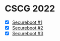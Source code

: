 # CSCG 2022

- [x] [Secureboot #1](secureboot/README.md#flag-1)
- [x] [Secureboot #2](secureboot/README.md#flag-2)
- [x] [Secureboot #3](secureboot/README.md#flag-3)
